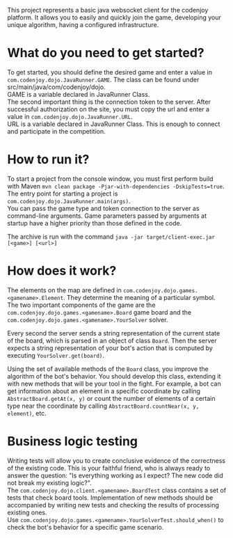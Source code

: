 This project represents a basic java websocket client for the codenjoy platform.
It allows you to easily and quickly join the game, developing your unique algorithm, having a configured infrastructure.

# What do you need to get started?
To get started, you should define the desired game and enter a value in `com.codenjoy.dojo.JavaRunner.GAME`. The class can be found under src/main/java/com/codenjoy/dojo. \
GAME is a variable declared in JavaRunner Class.\
The second important thing is the connection token to the server. After successful authorization on the site, you must copy the url
and enter a value in `com.codenjoy.dojo.JavaRunner.URL`. \
URL is a variable declared in JavaRunner Class.
This is enough to connect and participate in the competition.

# How to run it?
To start a project from the console window, you must first perform build with Maven `mvn clean package -Pjar-with-dependencies -DskipTests=true`.
The entry point for starting a project is `com.codenjoy.dojo.JavaRunner.main(args)`. \
You can pass the game type and token connection to the server as command-line arguments.
Game parameters passed by arguments at startup have a higher priority than those defined in the code.

The archive is run with the command `java -jar target/client-exec.jar [<game>] [<url>]`

# How does it work?
The elements on the map are defined in `com.codenjoy.dojo.games.<gamename>.Element`. They determine the meaning of a particular symbol.
The two important components of the game are the `com.codenjoy.dojo.games.<gamename>.Board` game board 
and the `com.codenjoy.dojo.games.<gamename>.YourSolver` solver.

Every second the server sends a string representation of the current state of the board, which is parsed in an object of class `Board`.
Then the server expects a string representation of your bot's action that is computed by executing `YourSolver.get(board)`.

Using the set of available methods of the `Board` class, you improve the algorithm of the bot's behavior.
You should develop this class, extending it with new methods that will be your tool in the fight.
For example, a bot can get information about an element in a specific coordinate by calling `AbstractBoard.getAt(x, y)`
or count the number of elements of a certain type near the coordinate by calling `AbstractBoard.countNear(x, y, element)`, etc.

# Business logic testing
Writing tests will allow you to create conclusive evidence of the correctness of the existing code.
This is your faithful friend, who is always ready to answer the question: "Is everything working as I expect? The new code did not break my existing logic?". \
The `com.codenjoy.dojo.client.<gamename>.BoardTest` class contains a set of tests that check board tools.
Implementation of new methods should be accompanied by writing new tests and checking the results of processing existing ones. \
Use `com.codenjoy.dojo.games.<gamename>.YourSolverTest.should_when()` to check the bot's behavior for a specific game scenario.